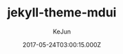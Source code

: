 ---
title: jekyll-theme-mdui
github: https://github.com/KeJunMao/jekyll-theme-mdui
demo: https://blog.kejun.space/
author: KeJun
ssg:
  - Jekyll
cms:
  - No Cms
date: 2017-05-24T03:00:15.000Z
description: 🎨A Jekyll theme based on MDUI
stale: false
disabled: true
disabled_reason: demo url not found
---